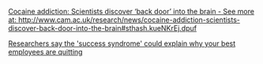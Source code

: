 <a href="http://www.cam.ac.uk/research/news/cocaine-addiction-scientists-discover-back-door-into-the-brain" target="_blank">Cocaine addiction: Scientists discover ‘back door’ into the brain - See more at: http://www.cam.ac.uk/research/news/cocaine-addiction-scientists-discover-back-door-into-the-brain#sthash.kueNKrEj.dpuf</a>

<a href="http://uk.businessinsider.com/the-downsides-of-collaboration-between-coworkers-2016-1?r=US&IR=T" target="_blank">Researchers say the 'success syndrome' could explain why your best employees are quitting</a>
